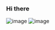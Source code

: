 ### Hi there 

![image](https://img.shields.io/badge/JavaScriptF3158D.svg?style=for-the-badge&logo=JavaScript&logoColor=black)
![image]()
